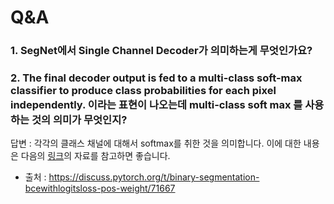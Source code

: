 # Q&A

### 1. SegNet에서 Single Channel Decoder가 의미하는게 무엇인가요? 

### 2. The final decoder output is fed to a multi-class soft-max classifier to produce class probabilities for each pixel independently. 이라는 표현이 나오는데 multi-class soft max 를 사용하는 것의 의미가 무엇인지? 

답변 : 각각의 클래스 채널에 대해서 softmax를 취한 것을 의미합니다. 이에 대한 내용은 다음의 [링크](https://github.com/choco9966/Semantic-Segmentation-Review/blob/main/A%20Deep%20Convolutional%20Encoder-Decoder%20Architecture%20for%20Image%20Segmentation%20(SegNet)%20Review/%EC%8B%9C%EA%B7%B8%EB%AA%A8%EC%9D%B4%EB%93%9C%20vs%20%EC%86%8C%ED%94%84%ED%8A%B8%EB%A7%A5%EC%8A%A4_%EC%9D%B4%EB%AA%85%EC%98%A4.pdf)의 자료를 참고하면 좋습니다. 

- 출처 : https://discuss.pytorch.org/t/binary-segmentation-bcewithlogitsloss-pos-weight/71667

